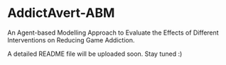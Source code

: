 # AddictAvert-ABM
An Agent-based Modelling Approach to Evaluate the Effects of Different Interventions on Reducing Game Addiction.

A detailed README file will be uploaded soon. Stay tuned :)
